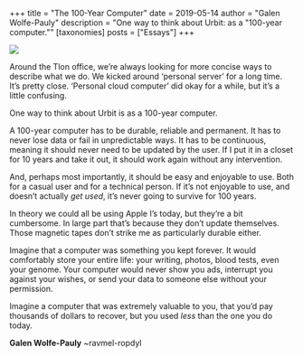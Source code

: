 +++
title = "The 100-Year Computer"
date = 2019-05-14
author = "Galen Wolfe-Pauly"
description = "One way to think about Urbit: as a \"100-year computer.\""
[taxonomies]
posts = ["Essays"]
+++

![](https://media.urbit.org/site/posts/essays/100-year-computer-1.png)

Around the Tlon office, we’re always looking for more concise ways to describe what we do. We kicked around ‘personal server’ for a long time. It’s pretty close. ‘Personal cloud computer’ did okay for a while, but it’s a little confusing. 

One way to think about Urbit is as a 100-year computer. 

A 100-year computer has to be durable, reliable and permanent. It has to never lose data or fail in unpredictable ways. It has to be continuous, meaning it should never need to be updated by the user. If I put it in a closet for 10 years and take it out, it should work again without any intervention. 

And, perhaps most importantly, it should be easy and enjoyable to use. Both for a casual user and for a technical person. If it’s not enjoyable to use, and doesn’t actually *get used*, it’s never going to survive for 100 years. 

In theory we could all be using Apple I’s today, but they’re a bit cumbersome. In large part that’s because they don’t update themselves. Those magnetic tapes don’t strike me as particularly durable either.

Imagine that a computer was something you kept forever. It would comfortably store your entire life: your writing, photos, blood tests, even your genome. Your computer would never show you ads, interrupt you against your wishes, or send your data to someone else without your permission. 

Imagine a computer that was extremely valuable to you, that you’d pay thousands of dollars to recover, but you used *less* than the one you do today. 

**Galen Wolfe-Pauly** ~ravmel-ropdyl
